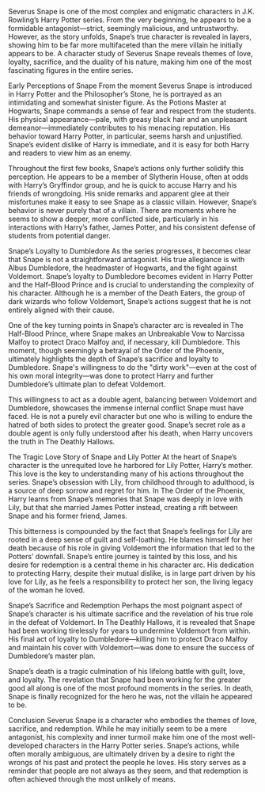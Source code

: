 Severus Snape is one of the most complex and enigmatic characters in J.K. Rowling’s Harry Potter series. From the very beginning, he appears to be a formidable antagonist—strict, seemingly malicious, and untrustworthy. However, as the story unfolds, Snape’s true character is revealed in layers, showing him to be far more multifaceted than the mere villain he initially appears to be. A character study of Severus Snape reveals themes of love, loyalty, sacrifice, and the duality of his nature, making him one of the most fascinating figures in the entire series.   



Early Perceptions of Snape
From the moment Severus Snape is introduced in Harry Potter and the Philosopher’s Stone, he is portrayed as an intimidating and somewhat sinister figure. As the Potions Master at Hogwarts, Snape commands a sense of fear and respect from the students. His physical appearance—pale, with greasy black hair and an unpleasant demeanor—immediately contributes to his menacing reputation. His behavior toward Harry Potter, in particular, seems harsh and unjustified. Snape’s evident dislike of Harry is immediate, and it is easy for both Harry and readers to view him as an enemy.

Throughout the first few books, Snape’s actions only further solidify this perception. He appears to be a member of Slytherin House, often at odds with Harry’s Gryffindor group, and he is quick to accuse Harry and his friends of wrongdoing. His snide remarks and apparent glee at their misfortunes make it easy to see Snape as a classic villain. However, Snape’s behavior is never purely that of a villain. There are moments where he seems to show a deeper, more conflicted side, particularly in his interactions with Harry’s father, James Potter, and his consistent defense of students from potential danger.

Snape’s Loyalty to Dumbledore
As the series progresses, it becomes clear that Snape is not a straightforward antagonist. His true allegiance is with Albus Dumbledore, the headmaster of Hogwarts, and the fight against Voldemort. Snape’s loyalty to Dumbledore becomes evident in Harry Potter and the Half-Blood Prince and is crucial to understanding the complexity of his character. Although he is a member of the Death Eaters, the group of dark wizards who follow Voldemort, Snape’s actions suggest that he is not entirely aligned with their cause.

One of the key turning points in Snape’s character arc is revealed in The Half-Blood Prince, where Snape makes an Unbreakable Vow to Narcissa Malfoy to protect Draco Malfoy and, if necessary, kill Dumbledore. This moment, though seemingly a betrayal of the Order of the Phoenix, ultimately highlights the depth of Snape’s sacrifice and loyalty to Dumbledore. Snape's willingness to do the "dirty work"—even at the cost of his own moral integrity—was done to protect Harry and further Dumbledore’s ultimate plan to defeat Voldemort.

This willingness to act as a double agent, balancing between Voldemort and Dumbledore, showcases the immense internal conflict Snape must have faced. He is not a purely evil character but one who is willing to endure the hatred of both sides to protect the greater good. Snape’s secret role as a double agent is only fully understood after his death, when Harry uncovers the truth in The Deathly Hallows.

The Tragic Love Story of Snape and Lily Potter
At the heart of Snape’s character is the unrequited love he harbored for Lily Potter, Harry’s mother. This love is the key to understanding many of his actions throughout the series. Snape’s obsession with Lily, from childhood through to adulthood, is a source of deep sorrow and regret for him. In The Order of the Phoenix, Harry learns from Snape’s memories that Snape was deeply in love with Lily, but that she married James Potter instead, creating a rift between Snape and his former friend, James.

This bitterness is compounded by the fact that Snape’s feelings for Lily are rooted in a deep sense of guilt and self-loathing. He blames himself for her death because of his role in giving Voldemort the information that led to the Potters’ downfall. Snape’s entire journey is tainted by this loss, and his desire for redemption is a central theme in his character arc. His dedication to protecting Harry, despite their mutual dislike, is in large part driven by his love for Lily, as he feels a responsibility to protect her son, the living legacy of the woman he loved.

Snape’s Sacrifice and Redemption
Perhaps the most poignant aspect of Snape’s character is his ultimate sacrifice and the revelation of his true role in the defeat of Voldemort. In The Deathly Hallows, it is revealed that Snape had been working tirelessly for years to undermine Voldemort from within. His final act of loyalty to Dumbledore—killing him to protect Draco Malfoy and maintain his cover with Voldemort—was done to ensure the success of Dumbledore’s master plan.

Snape’s death is a tragic culmination of his lifelong battle with guilt, love, and loyalty. The revelation that Snape had been working for the greater good all along is one of the most profound moments in the series. In death, Snape is finally recognized for the hero he was, not the villain he appeared to be.

Conclusion
Severus Snape is a character who embodies the themes of love, sacrifice, and redemption. While he may initially seem to be a mere antagonist, his complexity and inner turmoil make him one of the most well-developed characters in the Harry Potter series. Snape’s actions, while often morally ambiguous, are ultimately driven by a desire to right the wrongs of his past and protect the people he loves. His story serves as a reminder that people are not always as they seem, and that redemption is often achieved through the most unlikely of means.

